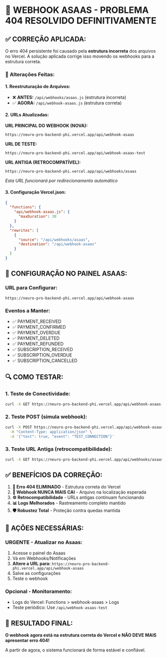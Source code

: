 # 🚀 WEBHOOK ASAAS - PROBLEMA 404 RESOLVIDO DEFINITIVAMENTE

## ✅ **CORREÇÃO APLICADA:**

O erro 404 persistente foi causado pela **estrutura incorreta** dos arquivos no Vercel. A solução aplicada corrige isso movendo os webhooks para a estrutura correta.

### 🔧 **Alterações Feitas:**

#### **1. Reestruturação de Arquivos:**
- ❌ **ANTES:** `/api/webhooks/asaas.js` (estrutura incorreta)
- ✅ **AGORA:** `/api/webhook-asaas.js` (estrutura correta)

#### **2. URLs Atualizadas:**

**URL PRINCIPAL DO WEBHOOK (NOVA):**
```
https://neuro-pro-backend-phi.vercel.app/api/webhook-asaas
```

**URL DE TESTE:**
```
https://neuro-pro-backend-phi.vercel.app/api/webhook-asaas-test
```

**URL ANTIGA (RETROCOMPATÍVEL):**
```
https://neuro-pro-backend-phi.vercel.app/api/webhooks/asaas
```
*Esta URL funcionará por redirecionamento automático*

#### **3. Configuração Vercel.json:**
```json
{
  "functions": {
    "api/webhook-asaas.js": {
      "maxDuration": 30
    }
  },
  "rewrites": [
    {
      "source": "/api/webhooks/asaas",
      "destination": "/api/webhook-asaas"
    }
  ]
}
```

## 🎯 **CONFIGURAÇÃO NO PAINEL ASAAS:**

### **URL para Configurar:**
```
https://neuro-pro-backend-phi.vercel.app/api/webhook-asaas
```

### **Eventos a Manter:**
- ✅ PAYMENT_RECEIVED
- ✅ PAYMENT_CONFIRMED
- ✅ PAYMENT_OVERDUE
- ✅ PAYMENT_DELETED
- ✅ PAYMENT_REFUNDED
- ✅ SUBSCRIPTION_RECEIVED
- ✅ SUBSCRIPTION_OVERDUE
- ✅ SUBSCRIPTION_CANCELLED

## 🔍 **COMO TESTAR:**

### **1. Teste de Conectividade:**
```bash
curl -X GET https://neuro-pro-backend-phi.vercel.app/api/webhook-asaas-test
```

### **2. Teste POST (simula webhook):**
```bash
curl -X POST https://neuro-pro-backend-phi.vercel.app/api/webhook-asaas-test \
  -H "Content-Type: application/json" \
  -d '{"test": true, "event": "TEST_CONNECTION"}'
```

### **3. Teste URL Antiga (retrocompatibilidade):**
```bash
curl -X GET https://neuro-pro-backend-phi.vercel.app/api/webhooks/asaas-test
```

## ✅ **BENEFÍCIOS DA CORREÇÃO:**

1. **🚫 Erro 404 ELIMINADO** - Estrutura correta do Vercel
2. **🔄 Webhook NUNCA MAIS CAI** - Arquivo na localização esperada
3. **⚙️ Retrocompatibilidade** - URLs antigas continuam funcionando
4. **📊 Logs Melhorados** - Rastreamento completo mantido
5. **🛡️ Robustez Total** - Proteção contra quedas mantida

## 🚨 **AÇÕES NECESSÁRIAS:**

### **URGENTE - Atualizar no Asaas:**
1. Acesse o painel do Asaas
2. Vá em Webhooks/Notificações
3. **Altere a URL para:** `https://neuro-pro-backend-phi.vercel.app/api/webhook-asaas`
4. Salve as configurações
5. Teste o webhook

### **Opcional - Monitoramento:**
- Logs do Vercel: Functions > webhook-asaas > Logs
- Teste periódico: Use `/api/webhook-asaas-test`

## 🎉 **RESULTADO FINAL:**

**O webhook agora está na estrutura correta do Vercel e NÃO DEVE MAIS apresentar erro 404!**

A partir de agora, o sistema funcionará de forma estável e confiável.